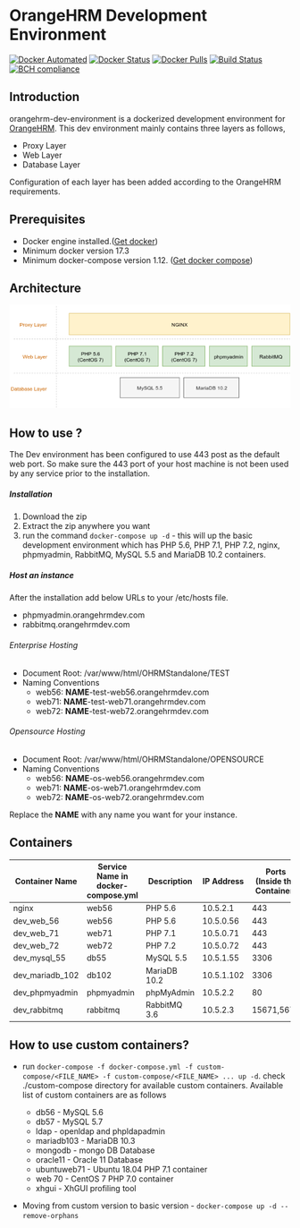 # OrangeHRM Development Environment
[![Docker Automated](https://img.shields.io/docker/automated/orangehrm/orangehrm-environment-images.svg)](https://hub.docker.com/r/orangehrm/orangehrm-environment-images/) [![Docker Status](https://img.shields.io/docker/build/orangehrm/orangehrm-environment-images.svg)](https://hub.docker.com/r/orangehrm/orangehrm-environment-images/) [![Docker Pulls](https://img.shields.io/docker/pulls/orangehrm/orangehrm-environment-images.svg)](https://hub.docker.com/r/orangehrm/orangehrm-environment-images/) [![Build Status](https://travis-ci.org/orangehrm/orangehrm-dev-environment.svg?branch=master)](https://travis-ci.org/orangehrm/orangehrm-dev-environment) [![BCH compliance](https://bettercodehub.com/edge/badge/orangehrm/orangehrm-dev-environment?branch=master)](https://bettercodehub.com/)

## Introduction
orangehrm-dev-environment is a dockerized development environment for [OrangeHRM](https://www.orangehrm.com/). This dev environment mainly contains three layers as follows,

- Proxy Layer 
- Web Layer
- Database Layer

Configuration of each layer has been added according to the OrangeHRM requirements.


## Prerequisites
- Docker engine installed.([Get docker](https://docs.docker.com/engine/installation/))
- Minimum docker version 17.3
- Minimum docker-compose version 1.12. ([Get docker compose](https://docs.docker.com/compose/install/))

## Architecture
![OrangeHRM Dev Environment Architecture](./utils/doc-helpers/architecture_diagram.png)

## How to use ?

The Dev environment has been configured to use 443 post as the default web port. So make sure the 443 port of your host machine is not been used by any service prior to the installation. 
##### Installation

1. Download the zip
2. Extract the zip anywhere you want
3. run the command `docker-compose up -d` - this will up the basic development environment which has PHP 5.6, PHP 7.1, PHP 7.2, nginx, phpmyadmin, RabbitMQ, MySQL 5.5 and MariaDB 10.2 containers.

##### Host an instance
After the installation add below URLs to your /etc/hosts file.
- phpmyadmin.orangehrmdev.com
- rabbitmq.orangehrmdev.com

###### Enterprise Hosting
- Document Root: /var/www/html/OHRMStandalone/TEST
- Naming Conventions
  - web56: **NAME**-test-web56.orangehrmdev.com
  - web71: **NAME**-test-web71.orangehrmdev.com
  - web72: **NAME**-test-web72.orangehrmdev.com
  
###### Opensource Hosting
- Document Root: /var/www/html/OHRMStandalone/OPENSOURCE
- Naming Conventions
  - web56: **NAME**-os-web56.orangehrmdev.com
  - web71: **NAME**-os-web71.orangehrmdev.com
  - web72: **NAME**-os-web72.orangehrmdev.com

Replace the **NAME** with any name you want for your instance.


## Containers

| Container Name | Service Name in docker-compose.yml | Description | IP Address | Ports (Inside the Container) | Ports (Host Machine)|
|----------------|------------------------------------|-------------|------------|------------|---------------------|
| nginx          | web56                              | PHP 5.6     | 10.5.2.1   | 443        | 443
| dev_web_56     | web56                              | PHP 5.6     | 10.5.0.56  | 443        | - |
| dev_web_71     | web71                              | PHP 7.1     | 10.5.0.71  | 443        | - |
| dev_web_72     | web72                              | PHP 7.2     | 10.5.0.72  | 443        | - |
| dev_mysql_55   | db55                               | MySQL 5.5   | 10.5.1.55  | 3306       | - |
| dev_mariadb_102| db102                              | MariaDB 10.2| 10.5.1.102 | 3306       | - |
| dev_phpmyadmin | phpmyadmin                         | phpMyAdmin  | 10.5.2.2   | 80         | - |
| dev_rabbitmq   | rabbitmq                           | RabbitMQ 3.6| 10.5.2.3   | 15671,5671 | 15671 |

## How to use custom containers?
- run `docker-compose -f docker-compose.yml -f custom-compose/<FILE_NAME> -f custom-compose/<FILE_NAME> ... up -d`. check ./custom-compose directory for available custom containers. Available list of custom containers are as follows
  
  - db56 - MySQL 5.6
  - db57 - MySQL 5.7
  - ldap - openldap and phpldapadmin
  - mariadb103 - MariaDB 10.3
  - mongodb - mongo DB Database
  - oracle11 - Oracle 11 Database
  - ubuntuweb71 - Ubuntu 18.04 PHP 7.1 container
  - web 70 - CentOS 7 PHP 7.0 container
  - xhgui - XhGUI profiling tool
  
- Moving from custom version to basic version -  `docker-compose up -d --remove-orphans`
